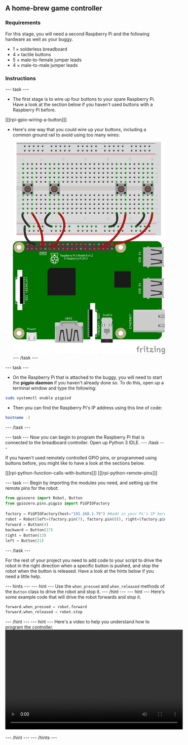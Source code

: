 ## A home-brew game controller

### Requirements
For this stage, you will need a second Raspberry Pi and the following hardware as well as your buggy.
- 1 × solderless breadboard
- 4 × tactile buttons
- 5 × male-to-female jumper leads
- 4 × male-to-male jumper leads 

### Instructions

--- task ---
- The first stage is to wire up four buttons to your spare Raspberry Pi. Have a look at the section below if you haven't used buttons with a Raspberry Pi before.

[[[rpi-gpio-wiring-a-button]]]

- Here's one way that you could wire up your buttons, including a common ground rail to avoid using too many wires:

	![wiring](images/button_controller.png)
--- /task ---

--- task ---
- On the Raspberry Pi that is attached to the buggy, you will need to start the **pigpio daemon** if you haven't already done so. To do this, open up a terminal window and type the following:

```bash
sudo systemctl enable pigpiod
```

- Then you can find the Raspberry Pi's IP address using this line of code:

```bash
hostname -I
```
--- /task ---

--- task ---
Now you can begin to program the Raspberry Pi that is connected to the breadboard controller. Open up Python 3 IDLE.
--- /task ---	

If you haven't used remotely controlled GPIO pins, or programmed using buttons before, you might like to have a look at the sections below.

[[[rpi-python-function-calls-with-buttons]]]
[[[rpi-python-remote-pins]]]

--- task ---
Begin by importing the modules you need, and setting up the remote pins for the robot:

```python
from gpiozero import Robot, Button
from gpiozero.pins.pigpio import PiGPIOFactory

factory = PiGPIOFactory(host="192.168.1.79") ##add in your Pi's IP here
robot = Robot(left=(factory.pin(7), factory.pin(8)), right=(factory.pin(9), factory.pin(10)))
forward = Button(4)
backward = Button(17)
right = Button(13)
left = Button(21)
```
--- /task ---

For the rest of your project you need to add code to your script to drive the robot in the right direction when a specific button is pushed, and stop the robot when the button is released. Have a look at the hints below if you need a little help.

--- hints --- --- hint ---
Use the `when_pressed` and `when_released` methods of the `Button` class to drive the robot and stop it.
--- /hint --- --- hint ---
Here's some example code that will drive the robot forwards and stop it.
```python
forward.when_pressed = robot.forward
forward.when_released = robot.stop
```
--- /hint --- --- hint ---
Here's a video to help you understand how to program the controller.
<video width="560" height="315" controls>
<source src="images/home-brew-remote.webm" type="video/webm">
If your browser does not support WebM video, try Firefox or Chrome.
</video>

--- /hint --- --- /hints ---
